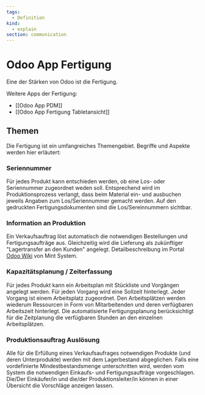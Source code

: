 ```yaml
---
tags:
  - Definition
kind:
  - explain
section: communication
---
```

# Odoo App Fertigung

Eine der Stärken von Odoo ist die Fertigung.

Weitere Apps der Fertigung:

* [[Odoo App PDM]]
* [[Odoo App Fertigung Tabletansicht]]

## Themen

Die Fertigung ist ein umfangreiches Themengebiet. Begriffe und Aspekte werden hier erläutert:

### Seriennummer

Für jedes Produkt kann entschieden werden, ob eine Los- oder Seriennummer zugeordnet weden soll. Entsprechend wird im Produktionsprozess verlangt, dass beim Material ein- und ausbuchen jeweils Angaben zum Los/Seriennummer gemacht werden. Auf den gedruckten Fertigungsdokumenten sind die Los/Sereinnummern sichtbar.

### Information an Produktion

Ein Verkaufsauftrag löst automatisch die notwendigen Bestellungen und Fertigungsaufträge aus. Gleichzeitig wird die Lieferung als zukünftiger "Lagertransfer an den Kunden" angelegt. Detailbeschreibung im Portal [Odoo Wiki](https://www.odoo-wiki.org/) von Mint System.

### Kapazitätsplanung / Zeiterfassung

Für jedes Produkt kann ein Arbeitsplan mit Stückliste und Vorgängen angelegt werden. Für jeden Vorgang wird eine Sollzeit hinterlegt. Jeder Vorgang ist einem Arbeitsplatz zugeordnet. Den Arbeitsplätzen werden wiederum Ressourcen in Form von Mitarbeitenden und deren verfügbaren Arbeitszeit hinterlegt. Die automatisierte Fertigungsplanung berücksichtigt für die Zeitplanung die verfügbaren Stunden an den einzelnen Arbeitsplätzen.

### Produktionsauftrag Auslösung

Alle für die Erfüllung eines Verkaufsaufrages notwendigen Produkte (und deren Unterprodukte) werden mit dem Lagerbestand abgeglichen. Falls eine vordefinierte Mindestbestandsmenge unterschritten wird, werden vom System die notwendigen Einkaufs- und Fertigungsaufträge vorgeschlagen. Die/Der Einkäufer/in und die/der Produktionsleiter/in können in einer Übersicht die Vorschläge anzeigen lassen.
